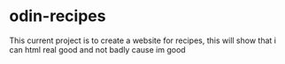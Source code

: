 # odin-recipes
This current project is to create a website for recipes, this will show that i can html real good and not badly cause im good
